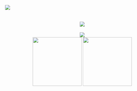 <!-- ### Hi there 👋 -->
<div align="left"> <img src="https://komarev.com/ghpvc/?username=F6JO" /> </div>

<h1 align="center"> <a href="https://sunguoqi.com/"> <img src="https://readme-typing-svg.herokuapp.com/?lines=Hello,%20Welcome👏;Hope%20to%20know%20you!😄&center=true&size=27"> </a> </h1>

<div align="center"><img src="https://cdn.jsdelivr.net/gh/sun0225SUN/sun0225SUN/contribution-snake/github-contribution-grid-snake.svg" /></div>
<div align="center">

  <img height="160px" src="https://github-readme-stats.vercel.app/api?username=F6JO&show_icons=true&theme=tokyonight" />

  <img height="160px" src="https://github-readme-stats.vercel.app/api/top-langs/?username=F6JO&hide_title=true&hide_border=false&layout=compact&langs_count=6&text_color=&icon_color=&theme=tokyonight" />
</div>









<!--
**F6JO/F6JO** is a ✨ _special_ ✨ repository because its `README.md` (this file) appears on your GitHub profile.

Here are some ideas to get you started:

- 🔭 I’m currently working on ...
- 🌱 I’m currently learning ...
- 👯 I’m looking to collaborate on ...
- 🤔 I’m looking for help with ...
- 💬 Ask me about ...
- 📫 How to reach me: ...
- 😄 Pronouns: ...
- ⚡ Fun fact: ...
-->
